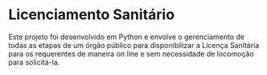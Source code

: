 # Licenciamento Sanitário

Este projeto foi desenvolvido em Python e envolve o gerenciamento de todas as etapas de um órgão público para disponibilizar
a Licença Sanitária para os requerentes de maneira on line e sem necessidade de locomoção para solicitá-la.
